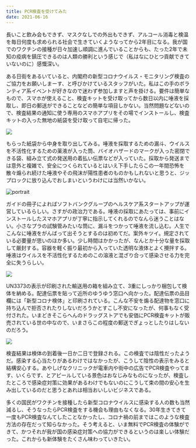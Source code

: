 ```yaml
---
title: PCR検査を受けてみた
date: 2021-06-16
---
```


長いこと飲み会もできず、マスクなしでの外出もできず、アルコール消毒と検温を毎日何度も求められる社会で生きていくようなってから2年目になる。我が国でのワクチンの接種が日々加速し順調に進んでいることからも、たった2年で未知の疫病を鎮圧できるのは人類の勝利という感じで（私はなにひとつ貢献できていないのに）感慨深い。

ある日街をあるいていると、内閣府の新型コロナウイルス・モニタリング検査のご協力をお願いしまーす、と呼びかけているスタッフがいた。私はこの手のボランティア系イベントが好きなので迷わず参加しますと声を掛ける。要件は簡単なもので、スマホが使えること、検査キットを受け取ってから数日以内に唾液を採取し、即日の郵送ができることなどの簡単な項目しかない。当然問題などないので、検査結果の通知に使う専用のスマホアプリをその場でインストールし、検査キットの入った無地の紙袋を受け取って自宅に帰った。

![](https://photos.smugmug.com/photos/i-WdHHvXM/0/258c5485/X3/i-WdHHvXM-X3.jpg)

もらった紙袋から中身を取り出してみる。唾液を採取するための漏斗、ウイルスを不活性化するための薬液が入った筒、バイオハザードのマークが入った密閉できる袋、組み立て式の発送用の着払い伝票などが入っていた。採取から発送までは意外と複雑で、安全につくられているとはいえ下手したらこの一年間恐怖を散々煽られ続けた唾液やその飛沫が陽性患者のものかもしれないと思うと、ジップロックに放り込んでおしまいというわけには当然いかない。

![portrait](https://photos.smugmug.com/photos/i-sfm4Mdq/0/65d81414/X3/i-sfm4Mdq-X3.jpg)

ガイドの冊子によればソフトバンクグループのヘルスケア系スタートアップが運営しているらしい。さすがの政治力である。唾液の採取にあたっては、事前にインストールしたスマホアプリが丁寧に指示してくれるのでなんら迷うことはない。小さなプラの試験管みたいな筒に、漏斗をつかって唾液を流し込む。人生でこんなに唾液をがんばって出そうとするのは初めてだ。案外キツイ。規定されている必要量が思いのほか多い。少し時間はかかったが、なんとか十分な量を採取して厳封する。容器を軽く振り最初から入っていた透明な液体とよく攪拌する。唾液はウイルスを不活性化するためのこの溶液と混ざり合って感染させる力を完全に失うらしい。

![](https://photos.smugmug.com/photos/i-hpkVc3k/0/306b6c02/X3/i-hpkVc3k-X3.jpg)

UN3373の表示が印刷された輸送用の箱を組み立て、3重にしっかり梱包して検体を納める。配達伝票を貼って近所のゆうゆう窓口へ向かった。配達伝票の品目欄には「新型コロナ検体」と印刷されている。こんな不安を煽る配達物を窓口に持ち込んで拒否されたりしないだろうかとすこし不安になったが、何事もなく受付された。いまどきそこらへんのドラッグストアでも安価にPCR検査キットが販売されている世の中なので、いまさらこの程度の郵送でぎょっとしたりはしないのだろう。

![](https://photos.smugmug.com/photos/i-s9BZLdp/0/94e409f0/M/i-s9BZLdp-M.png)

検査結果は検体の到着後一日か二日で登録される。この検査では陰性だったようだ。感染する心当たりがあるわけではなかったが、こうして陰性の表示をみると結構安心する。あやしげなクリニックが電車内や街中の広告でPCR検査やってます、いくらです、とアピールしている景色はおなじみなものになったが、検査したところで感染症対策に効果があるわけでもないのにこうして束の間の安心を生み出しているのだと思うとあれは相当おいしいビジネスである。

多くの国民がワクチンを接種したら新型コロナウイルスに感染する人の数も当然減るし、そうなったらPCR検査をする機会も理由もなくなる。30年生きてきて一度もPCR検査なんてしたことなかったし、コロナ禍の前まではこのような検査方法の存在だって知らなかった。そう考えると、いま無料でPCR検査の体験ができて、かつそれが我が国の感染症対策への協力ができるというのは楽しい体験だった。これからも新体験をたくさん味わっていきたい。
